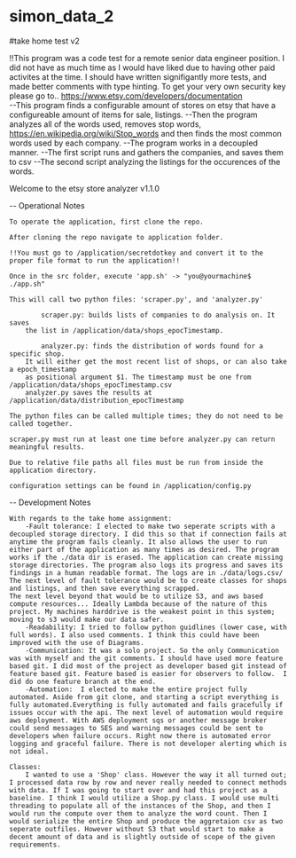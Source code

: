 # simon_data_2
#take home test v2

!!This program was a code test for a remote senior data engineer position. I did not have as much time as I would have liked due to having other paid activites at the time. I should have written signifigantly more tests, and made better comments with type hinting. To get your very own security key please go to.. https://www.etsy.com/developers/documentation  
    --This program finds a configurable amount of stores on etsy that have a configureable amount of items for sale, listings.
    --Then the program analyzes all of the words used, removes stop words, https://en.wikipedia.org/wiki/Stop_words and then finds the most common words used by each company.
    --The program works in a decoupled manner.
        --The first script runs and gathers the companies, and saves them to csv
        --The second script analyzing the listings for the occurences of the words. 


Welcome to the etsy store analyzer v1.1.0

-- Operational Notes

    To operate the application, first clone the repo.

    After cloning the repo navigate to application folder.

    !!You must go to /application/secretdotkey and convert it to the proper file format to run the application!!

    Once in the src folder, execute 'app.sh' -> "you@yourmachine$ ./app.sh"

    This will call two python files: 'scraper.py', and 'analyzer.py'

            scraper.py: builds lists of companies to do analysis on. It saves
        the list in /application/data/shops_epocTimestamp.

            analyzer.py: finds the distribution of words found for a specific shop.
        It will either get the most recent list of shops, or can also take a epoch_timestamp
        as positional argument $1. The timestamp must be one from /application/data/shops_epocTimestamp.csv  
        analyzer.py saves the results at /application/data/distribution_epocTimestamp 

    The python files can be called multiple times; they do not need to be called together.

    scraper.py must run at least one time before analyzer.py can return meaningful results. 

    Due to relative file paths all files must be run from inside the application directory.

    configuration settings can be found in /application/config.py

-- Development Notes

    With regards to the take home assignment:
        -Fault tolerance: I elected to make two seperate scripts with a decoupled storage directory. I did this so that if connection fails at anytime the program fails cleanly. It also allows the user to run either part of the application as many times as desired. The program works if the ./data dir is erased. The application can create missing storage directories. The program also logs its progress and saves its findings in a human readable format. The logs are in ./data/logs.csv/ The next level of fault tolerance would be to create classes for shops and listings, and then save everything scrapped. 
    The next level beyond that would be to utilize S3, and aws based compute resources... Ideally Lambda because of the nature of this project. My machines harddrive is the weakest point in this system; moving to s3 would make our data safer.
        -Readability: I tried to follow python guidlines (lower case, with full words). I also used comments. I think this could have been improved with the use of Diagrams. 
        -Communication: It was a solo project. So the only Communication was with myself and the git comments. I should have used more feature based git. I did most of the project as developer based git instead of feature based git. Feature based is easier for observers to follow.  I did do one feature branch at the end. 
        -Automation:  I elected to make the entire project fully automated. Aside from git clone, and starting a script everything is fully automated.Everything is fully automated and fails gracefully if issues occur with the api. The next level of automation would require aws deployment. With AWS deployment sqs or another message broker could send messages to SES and warning messages could be sent to developers when failure occurs. Right now there is automated error logging and graceful failure. There is not developer alerting which is not ideal. 

    Classes: 
        I wanted to use a 'Shop' class. However the way it all turned out; I processed data row by row and never really needed to connect methods with data. If I was going to start over and had this project as a baseline. I think I would utilize a Shop.py class. I would use multi threading to populate all of the instances of the Shop, and then I would run the compute over them to analyze the word count. Then I would serialize the entire Shop and produce the aggretaion csv as two seperate outfiles. However without S3 that would start to make a decent amount of data and is slightly outside of scope of the given requirements.

